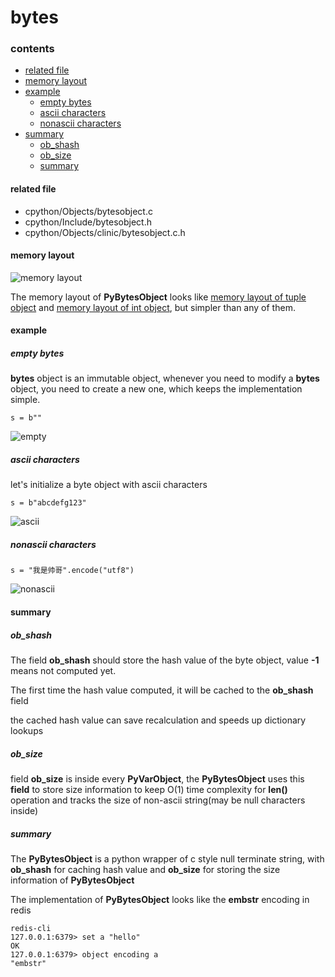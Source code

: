 # bytes

### contents

* [related file](#related-file)
* [memory layout](#memory-layout)
* [example](#example)
    * [empty bytes](#empty-bytes)
    * [ascii characters](#ascii-characters)
    * [nonascii characters](#nonascii-characters)
* [summary](#summary)
    * [ob_shash](#ob_shash)
    * [ob_size](#ob_size)
    * [summary](#summary)

#### related file
* cpython/Objects/bytesobject.c
* cpython/Include/bytesobject.h
* cpython/Objects/clinic/bytesobject.c.h

#### memory layout

![memory layout](https://img-blog.csdnimg.cn/20190318160629447.png?x-oss-process=image/watermark,type_ZmFuZ3poZW5naGVpdGk,shadow_10,text_aHR0cHM6Ly9ibG9nLmNzZG4ubmV0L3FxXzMxNzIwMzI5,size_16,color_FFFFFF,t_70)

The memory layout of **PyBytesObject** looks like [memory layout of tuple object](https://github.com/zpoint/CPython-Internals/blob/master/BasicObject/tuple/tuple.md#memory-layout) and [memory layout of int object](https://github.com/zpoint/CPython-Internals/blob/master/BasicObject/long/long.md#memory-layout), but simpler than any of them.

#### example

##### empty bytes

**bytes** object is an immutable object, whenever you need to modify a **bytes** object, you need to create a new one, which keeps the implementation simple.

    s = b""

![empty](https://github.com/zpoint/CPython-Internals/blob/master/BasicObject/bytes/empty.png)

##### ascii characters

let's initialize a byte object with ascii characters

    s = b"abcdefg123"

![ascii](https://github.com/zpoint/CPython-Internals/blob/master/BasicObject/bytes/ascii.png)

##### nonascii characters

    s = "我是帅哥".encode("utf8")

![nonascii](https://github.com/zpoint/CPython-Internals/blob/master/BasicObject/bytes/nonascii.png)

#### summary


##### ob_shash


The field **ob_shash** should store the hash value of the byte object, value **-1** means not computed yet.

The first time the hash value computed, it will be cached to the **ob_shash** field

the cached hash value can save recalculation and speeds up dictionary lookups

##### ob_size

field **ob_size** is inside every **PyVarObject**, the **PyBytesObject** uses this **field** to store size information to keep O(1) time complexity for **len()** operation and tracks the size of non-ascii string(may be null characters inside)

##### summary

The **PyBytesObject** is a python wrapper of c style null terminate string, with **ob_shash** for caching hash value and **ob_size** for storing the size information of **PyBytesObject**

The implementation of **PyBytesObject** looks like the **embstr** encoding in redis

    redis-cli
    127.0.0.1:6379> set a "hello"
    OK
    127.0.0.1:6379> object encoding a
    "embstr"
